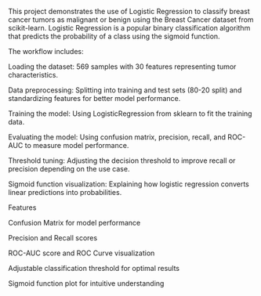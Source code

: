 This project demonstrates the use of Logistic Regression to classify breast cancer tumors as malignant or benign using the Breast Cancer dataset from scikit-learn. Logistic Regression is a popular binary classification algorithm that predicts the probability of a class using the sigmoid function.

The workflow includes:

Loading the dataset: 569 samples with 30 features representing tumor characteristics.

Data preprocessing: Splitting into training and test sets (80-20 split) and standardizing features for better model performance.

Training the model: Using LogisticRegression from sklearn to fit the training data.

Evaluating the model: Using confusion matrix, precision, recall, and ROC-AUC to measure model performance.

Threshold tuning: Adjusting the decision threshold to improve recall or precision depending on the use case.

Sigmoid function visualization: Explaining how logistic regression converts linear predictions into probabilities.

Features

Confusion Matrix for model performance

Precision and Recall scores

ROC-AUC score and ROC Curve visualization

Adjustable classification threshold for optimal results

Sigmoid function plot for intuitive understanding
